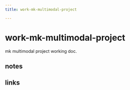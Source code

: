 ```yaml
---
title: work-mk-multimodal-project

---
```


# work-mk-multimodal-project

mk multimodal project working doc.

## notes

## links



